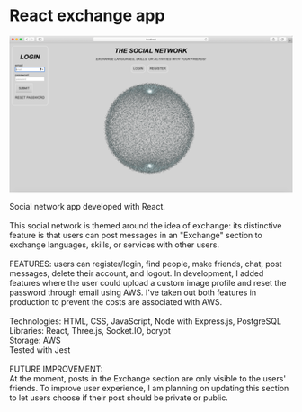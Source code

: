 # React exchange app

![screenshot](screenshot-socialnetwork.png)

Social network app developed with React. <br><br />
This social network is themed around the idea of exchange: its distinctive feature is that users can post messages in an "Exchange" section to exchange languages, skills, or services with other users.
<br /><br />
FEATURES: users can register/login, find people, make friends, chat, post messages, delete their account, and logout. In development, I added features where the user could upload a custom image profile and reset the password through
email using AWS. I've taken out both features in production to prevent the costs are associated with AWS.<br> <br>
Technologies: HTML, CSS, JavaScript, Node with Express.js, PostgreSQL <br />
Libraries: React, Three.js, Socket.IO, bcrypt <br />
Storage: AWS <br />
Tested with Jest
<br />
<br />
FUTURE IMPROVEMENT: <br />
At the moment, posts in the Exchange section are only visible to the users' friends.
To improve user experience, I am planning on updating this section to let users choose if their post should be private or public.
